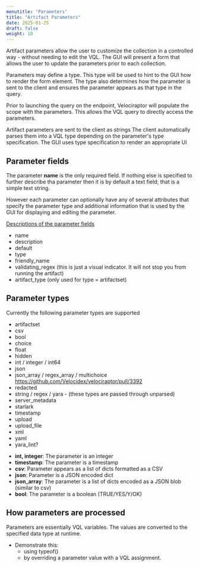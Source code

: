 ```yaml
---
menutitle: "Parameters"
title: "Artifact Parameters"
date: 2025-01-25
draft: false
weight: 10
---
```


Artifact parameters allow the user to customize the collection in a
controlled way - without needing to edit the VQL. The GUI will present
a form that allows the user to update the parameters prior to each
collection.

Parameters may define a type. This type will be used to hint to the
GUI how to render the form element. The type also determines how the
parameter is sent to the client and ensures the parameter appears as
that type in the query.

Prior to launching the query on the endpoint, Velociraptor will
populate the scope with the parameters. This allows the VQL query to
directly access the parameters.

Artifact parameters are sent to the client as strings The client
automatically parses them into a VQL type depending on the parameter's
type specification.  The GUI uses type specification to render an
appropriate UI

## Parameter fields

The parameter **name** is the only required field. If nothing else is specified
to further describe tha parameter then it is by default a text field; that is a
simple text string.

However each parameter can optionally have any of several attributes that
specify the parameter type and additional information that is used by the GUI
for displaying and editing the parameter.

[Descriptions of the parameter fields](https://github.com/Velocidex/velociraptor/blob/52dc005b1594723716dc6b3e3a7a719a885b74ef/docs/references/server.config.yaml#L1050)
- name
- description
- default
- type
- friendly_name
- validating_regex (this is just a visual indicator. It will not stop you from running the artifact)
- artifact_type (only used for type = artifactset)




## Parameter types

Currently the following parameter types are supported

- artifactset
- csv
- bool
- choice
- float
- hidden
- int / integer / int64
- json
- json_array / regex_array / multichoice https://github.com/Velocidex/velociraptor/pull/3392
- redacted
- string / regex / yara	- (these types are passed through unparsed)
- server_metadata
- starlark
- timestamp
- upload
- upload_file
- xml
- yaml
- yara_lint?


* **int, integer**: The parameter is an integer
* **timestamp**: The parameter is a timestamp
* **csv**: Parameter appears as a list of dicts formatted as a CSV
* **json**: Parameter is a JSON encoded dict
* **json_array**: The parameter is a list of dicts encoded as a JSON blob (similar to csv)
* **bool**: The parameter is a boolean (TRUE/YES/Y/OK)


## How parameters are processed

Parameters are essentially VQL variables. The values are converted to the
specified data type at runtime.
- Demonstrate this:
   - using typeof()
   - by overriding a parameter value with a VQL assignment.
